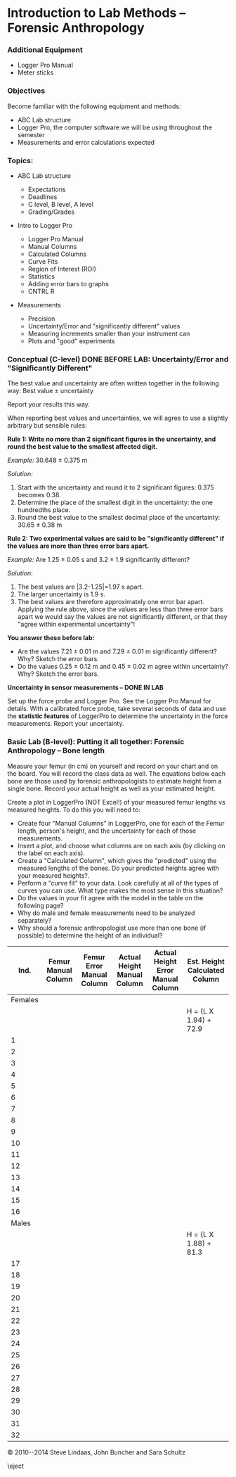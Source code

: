 # Introduction to Lab Methods – Forensic Anthropology

### Additional Equipment

- Logger Pro Manual
- Meter sticks

### Objectives

Become familiar with the following equipment and methods:

- ABC Lab structure
- Logger Pro, the computer software we will be using throughout the semester
- Measurements and error calculations expected 

### Topics:

- ABC Lab structure
    - Expectations
    - Deadlines
    - C level, B level, A level
    - Grading/Grades

- Intro to Logger Pro
    - Logger Pro Manual
    - Manual Columns
    - Calculated Columns
    - Curve Fits
    - Region of Interest (ROI)
    - Statistics
    - Adding error bars to graphs
    - CNTRL R

- Measurements
    - Precision
    - Uncertainty/Error and "significantly different" values
    - Measuring increments smaller than your instrument can
    - Plots and "good" experiments

### Conceptual (C-level) DONE BEFORE LAB: Uncertainty/Error and "Significantly Different"

The best value and uncertainty are often written together in the following way: Best value ± uncertainty

Report your results this way.

When reporting best values and uncertainties, we will agree to use a slightly arbitrary but sensible rules:

**Rule 1: Write no more than 2 significant figures in the uncertainty, and round the best value to the smallest affected digit.**

*Example:* 30.648 ± 0.375 m

*Solution:*

1. Start with the uncertainty and round it to 2 significant figures: 0.375 becomes 0.38.
2. Determine the place of the smallest digit in the uncertainty: the one hundredths place.
3. Round the best value to the smallest decimal place of the uncertainty: 30.65 ± 0.38 m

**Rule 2: Two experimental values are said to be "significantly different" if the values are more than three error bars apart.**

*Example:* Are 1.25 ± 0.05 s and 3.2 ± 1.9 significantly different?

*Solution:*

1. The best values are |3.2-1.25|=1.97 s apart.
2. The larger uncertainty is 1.9 s. 
3. The best values are therefore approximately one error bar apart. Applying the rule above, since the values are less than three error bars apart we would say the values are not significantly different, or that they "agree within experimental uncertainty"!

**You answer these before lab:**

- Are the values 7.21 ± 0.01 m and 7.29 ± 0.01 m significantly different? Why? Sketch the error bars.
- Do the values 0.25 ± 0.12 m and 0.45 ± 0.02 m agree within uncertainty? Why? Sketch the error bars.

**Uncertainty in sensor measurements – DONE IN LAB**

Set up the force probe and Logger Pro. See the Logger Pro Manual for details. With a calibrated force probe, take several seconds of data and use the **statistic features** of LoggerPro to determine the uncertainty in the force measurements. Report your uncertainty.

### Basic Lab (B-level): Putting it all together: Forensic Anthropology – Bone length

Measure your femur (in cm) on yourself and record on your chart and on the board. You will record the class data as well. The equations below each bone are those used by forensic anthropologists to estimate height from a single bone. Record your actual height as well as your estimated height.

Create a plot in LoggerPro (NOT Excel!) of your measured femur lengths vs measured heights. To do this you will need to:

- Create four "Manual Columns" in LoggerPro, one for each of the Femur length, person's height, and the uncertainty for each of those measurements.
- Insert a plot, and choose what columns are on each axis (by clicking on the label on each axis).
- Create a "Calculated Column", which gives the "predicted" using the measured lengths of the bones. Do your predicted heights agree with your measured heights?.
- Perform a "curve fit" to your data. Look carefully at all of the types of curves you can use. What type makes the most sense in this situation?
- Do the values in your fit agree with the model in the table on the following page?
- Why do male and female measurements need to be analyzed separately?
- Why should a forensic anthropologist use more than one bone (if possible) to determine the height of an individual?


| Ind. | Femur Manual Column | Femur Error Manual Column | Actual Height Manual Column | Actual Height Error Manual Column | Est. Height Calculated Column |
| --- | --- | --- | --- | --- | --- |
| Females |  |  |  |  |  |
|  |  |  |  |  | H = (L X 1.94) + 72.9 |
| 1 |  |  |  |  |  |
| 2 |  |  |  |  |  |
| 3 |  |  |  |  |  |
| 4 |  |  |  |  |  |
| 5 |  |  |  |  |  |
| 6 |  |  |  |  |  |
| 7 |  |  |  |  |  |
| 8 |  |  |  |  |  |
| 9 |  |  |  |  |  |
| 10 |  |  |  |  |  |
| 11 |  |  |  |  |  |
| 12 |  |  |  |  |  |
| 13 |  |  |  |  |  |
| 14 |  |  |  |  |  |
| 15 |  |  |  |  |  |
| 16 |  |  |  |  |  |
| Males |  |  |  |  |  |
|  |  |  |  |  | H = (L X 1.88) + 81.3 |
| 17 |  |  |  |  |  |
| 18 |  |  |  |  |  |
| 19 |  |  |  |  |  |
| 20 |  |  |  |  |  |
| 21 |  |  |  |  |  |
| 22 |  |  |  |  |  |
| 23 |  |  |  |  |  |
| 24 |  |  |  |  |  |
| 25 |  |  |  |  |  |
| 26 |  |  |  |  |  |
| 27 |  |  |  |  |  |
| 28 |  |  |  |  |  |
| 29 |  |  |  |  |  |
| 30 |  |  |  |  |  |
| 31 |  |  |  |  |  |
| 32 |  |  |  |  |  |


&copy; 2010--2014 Steve Lindaas, John Buncher and Sara Schultz

\eject

